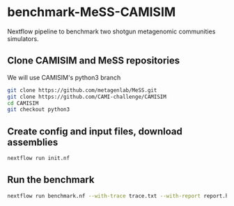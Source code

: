# benchmark-MeSS-CAMISIM
Nextflow pipeline to benchmark two shotgun metagenomic communities simulators.

## Clone CAMISIM and MeSS repositories
We will use CAMISIM's python3 branch
```bash
git clone https://github.com/metagenlab/MeSS.git
git clone https://github.com/CAMI-challenge/CAMISIM
cd CAMISIM
git checkout python3
```
## Create config and input files, download assemblies
```bash
nextflow run init.nf
```

## Run the benchmark 
```bash
nextflow run benchmark.nf --with-trace trace.txt --with-report report.html --with-timeline timeline.html
```